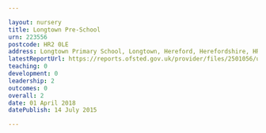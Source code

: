 ```yaml
---

layout: nursery
title: Longtown Pre-School
urn: 223556
postcode: HR2 0LE
address: Longtown Primary School, Longtown, Hereford, Herefordshire, HR2 0LE
latestReportUrl: https://reports.ofsted.gov.uk/provider/files/2501056/urn/223556.pdf
teaching: 0
development: 0
leadership: 2
outcomes: 0
overall: 2
date: 01 April 2018 
datePublish: 14 July 2015

---
```

